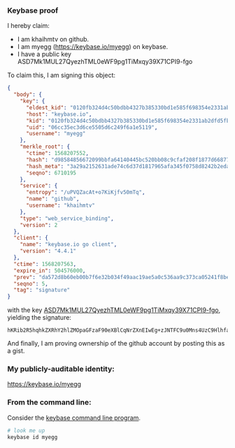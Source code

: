 ### Keybase proof

I hereby claim:

  * I am khaihmtv on github.
  * I am myegg (https://keybase.io/myegg) on keybase.
  * I have a public key ASD7Mk1MUL27QyezhTML0eWF9pg1TiMxqy39X71CPI9-fgo

To claim this, I am signing this object:

```json
{
  "body": {
    "key": {
      "eldest_kid": "0120fb324d4c50bdbb4327b385330bd1e585f698354e2331ab2dfd5fbd423c8f7e7e0a",
      "host": "keybase.io",
      "kid": "0120fb324d4c50bdbb4327b385330bd1e585f698354e2331ab2dfd5fbd423c8f7e7e0a",
      "uid": "06cc35ec3d6ce5505d6c249f6a1e5119",
      "username": "myegg"
    },
    "merkle_root": {
      "ctime": 1568207552,
      "hash": "d98584856672099bbfa64140445bc520bb08c9cfaf208f1877d668777cf4990934c0e93d0689d70dcbae4213957686f305f5b50796a780a726d167a964b16562",
      "hash_meta": "3a29a2152631ade74c6d37d1817965afa345f0758d8242b2eda8fb1d31893410",
      "seqno": 6710195
    },
    "service": {
      "entropy": "/uPVQZacAt+o7KiKjfv50mTq",
      "name": "github",
      "username": "khaihmtv"
    },
    "type": "web_service_binding",
    "version": 2
  },
  "client": {
    "name": "keybase.io go client",
    "version": "4.4.1"
  },
  "ctime": 1568207563,
  "expire_in": 504576000,
  "prev": "da572d8b60eb00b7f6e32b034f49aac19ae5a0c536aa9c373ca05241f8be7216",
  "seqno": 5,
  "tag": "signature"
}
```

with the key [ASD7Mk1MUL27QyezhTML0eWF9pg1TiMxqy39X71CPI9-fgo](https://keybase.io/myegg), yielding the signature:

```
hKRib2R5hqhkZXRhY2hlZMOpaGFzaF90eXBlCqNrZXnEIwEg+zJNTFC9u0Mns4UzC9HlhfaYNU4jMast/V+9QjyPfn4Kp3BheWxvYWTESpcCBcQg2lcti2DrALf24ysDT0mqwZrloMU2qpw3PKBSQfi+chbEIPBcC4KSiGuh1M25SqJlheHCl9B3uyD7zmpcyuFTR/eDAgHCo3NpZ8RAsI4oLm9+2r9G/Z3d4TcN9v+GVAUQEVXZxRy/qLvbWHvmsXz2THFkuO2dijcS385tKz4SNCiQhBknsub2B8KcCahzaWdfdHlwZSCkaGFzaIKkdHlwZQildmFsdWXEINuAaOqngnUkx0Kjbm9tkRJectoVA1NidBBWWnFrTN22o3RhZ80CAqd2ZXJzaW9uAQ==

```

And finally, I am proving ownership of the github account by posting this as a gist.

### My publicly-auditable identity:

https://keybase.io/myegg

### From the command line:

Consider the [keybase command line program](https://keybase.io/download).

```bash
# look me up
keybase id myegg
```
